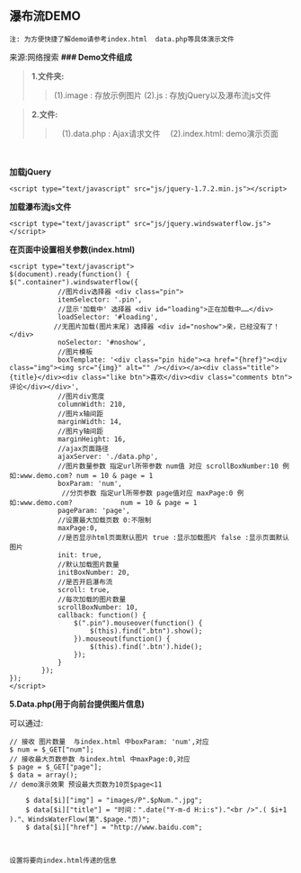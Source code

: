 ## 瀑布流DEMO

`
注: 为方便快捷了解demo请参考index.html  data.php等具体演示文件
`

来源:网络搜索
**### Demo文件组成**
>**1.文件夹:**
>> (1).image : 存放示例图片
>> (2).js :    存放jQuery以及瀑布流js文件

>**2.文件:**
>>　(1).data.php : Ajax请求文件
>>　(2).index.html: demo演示页面

　　

**加载jQuery**
```
<script type="text/javascript" src="js/jquery-1.7.2.min.js"></script>
```

**加载瀑布流js文件**

```
<script type="text/javascript" src="js/jquery.windswaterflow.js"></script>
```

**在页面中设置相关参数(index.html)**

```
<script type="text/javascript">
$(document).ready(function() {
$(".container").windswaterflow({
            //图片div选择器 <div class="pin">
            itemSelector: '.pin',
            //显示'加载中' 选择器 <div id="loading">正在加载中……</div>
            loadSelector: '#loading',
           //无图片加载(图片末尾) 选择器 <div id="noshow">亲，已经没有了！</div>
            noSelector: '#noshow',
            //图片模板
            boxTemplate: '<div class="pin hide"><a href="{href}"><div class="img"><img src="{img}" alt="" /></div></a><div class="title">{title}</div><div class="like btn">喜欢</div><div class="comments btn">评论</div></div>',
            //图片div宽度
            columnWidth: 210,
            //图片x轴间距
            marginWidth: 14,
            //图片y轴间距
            marginHeight: 16,
            //ajax页面路径
            ajaxServer: './data.php',
            //图片数量参数 指定url所带参数 num值 对应 scrollBoxNumber:10 例				如:www.demo.com? num = 10 & page = 1 
            boxParam: 'num',
             //分页参数 指定url所带参数 page值对应 maxPage:0 例如:www.demo.com? 			num = 10 & page = 1
            pageParam: 'page',
            //设置最大加载页数 0:不限制
            maxPage:0,
            //是否显示html页面默认图片 true :显示加载图片 false :显示页面默认图片
            init: true,
            //默认加载图片数量
            initBoxNumber: 20,
            //是否开启瀑布流 
            scroll: true,
            //每次加载的图片数量
            scrollBoxNumber: 10,
            callback: function() {
                $(".pin").mouseover(function() {
                    $(this).find(".btn").show();
                }).mouseout(function() {
                    $(this).find('.btn').hide();
                });
            }
        });
});
</script>
```
            
**5.Data.php(用于向前台提供图片信息)**

可以通过:

```
// 接收 图片数量  与index.html 中boxParam: 'num',对应
$ num = $_GET["num"];
// 接收最大页数参数 与index.html 中maxPage:0,对应
$ page = $_GET["page"];
$ data = array();
// demo演示效果 预设最大页数为10页$page<11

	$ data[$i]["img"] = "images/P".$pNum.".jpg";
	$ data[$i]["title"] = "时间：".date("Y-m-d H:i:s")."<br />".( $i+1 )."、WindsWaterFlow(第".$page."页)";
	$ data[$i]["href"] = "http://www.baidu.com";

 
```

`设置将要向index.html传递的信息`

